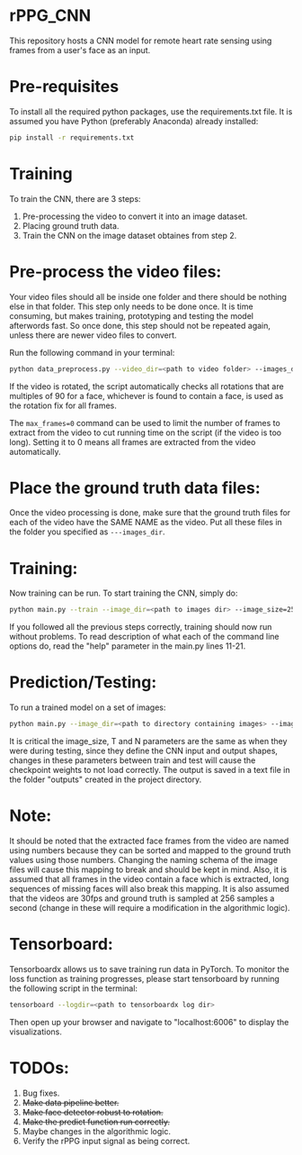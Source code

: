 # rPPG_CNN

This repository hosts a CNN model for remote heart rate sensing using frames from a user's face as an input.

# Pre-requisites
To install all the required python packages, use the requirements.txt file. It is assumed you have Python (preferably Anaconda) already installed:
```bash
pip install -r requirements.txt
```

# Training
To train the CNN, there are 3 steps:
1. Pre-processing the video to convert it into an image dataset.
2. Placing ground truth data.
3. Train the CNN on the image dataset obtaines from step 2.

# Pre-process the video files:
Your video files should all be inside one folder and there should be nothing else in that folder. This step only needs to be done once. It is time consuming, but makes training, prototyping and testing the model afterwords fast. So once done, this step should not be repeated again, unless there are newer video files to convert.

Run the following command in your terminal: 
```bash
python data_preprocess.py --video_dir=<path to video folder> --images_dir=<path where to save face images> --max_frames=0
```
If the video is rotated, the script automatically checks all rotations that are multiples of 90 for a face, whichever is found to contain a face, is used as the rotation fix for all frames.

The ```max_frames=0``` command can be used to limit the number of frames to extract from the video to cut running time on the script (if the video is too long). Setting it to 0 means all frames are extracted from the video automatically.

# Place the ground truth data files:
Once the video processing is done, make sure that the ground truth files for each of the video have the SAME NAME as the video. Put all these files in the folder you specified as ```---images_dir```.

# Training:
Now training can be run. To start training the CNN, simply do:
```bash
python main.py --train --image_dir=<path to images dir> --image_size=256 --T=64 --N=32 --batch_size=32 --n_threads=4 --epochs=5 --lr=1e-3 --save_iter=200
```
If you followed all the previous steps correctly, training should now run without problems. To read description of what each of the command line options do, read the "help" parameter in the main.py lines 11-21.

# Prediction/Testing:
To run a trained model on a set of images:
```bash
python main.py --image_dir=<path to directory containing images> --image_size=256 --T=64 --N=32 --ckpt=<path to saved checkpoint>
```
It is critical the image_size, T and N parameters are the same as when they were during testing, since they define the CNN input and output shapes, changes in these parameters between train and test will cause the checkpoint weights to not load correctly. The output is saved in a text file in the folder "outputs" created in the project directory.

# Note:
It should be noted that the extracted face frames from the video are named using numbers because they can be sorted and mapped to the ground truth values using those numbers. Changing the naming schema of the image files will cause this mapping to break and should be kept in mind. Also, it is assumed that all frames in the video contain a face which is extracted, long sequences of missing faces will also break this mapping. It is also assumed that the videos are 30fps and ground truth is sampled at 256 samples a second (change in these will require a modification in the algorithmic logic).

# Tensorboard:
Tensorboardx allows us to save training run data in PyTorch. To monitor the loss function as training progresses, please start tensorboard by running the following script in the terminal:
```bash
tensorboard --logdir=<path to tensorboardx log dir>
```
Then open up your browser and navigate to "localhost:6006" to display the visualizations.

# TODOs:
1. Bug fixes.
2. ~~Make data pipeline better.~~
3. ~~Make face detector robust to rotation.~~
4. ~~Make the predict function run correctly.~~
5. Maybe changes in the algorithmic logic.
6. Verify the rPPG input signal as being correct.
